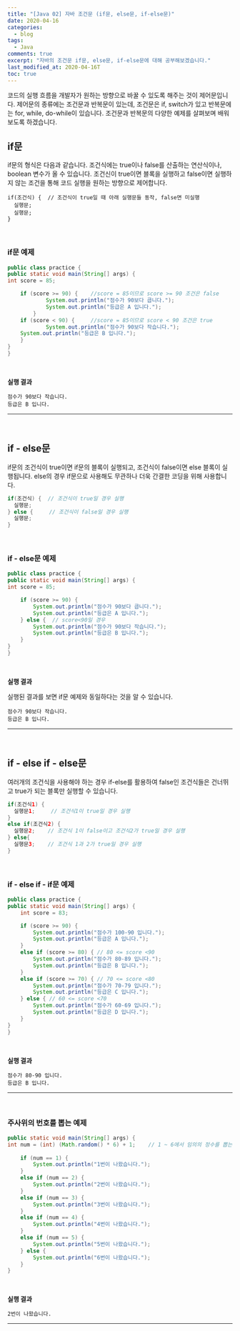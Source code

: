 ```yaml
---
title: "[Java 02] 자바 조건문 (if문, else문, if-else문)"
date: 2020-04-16
categories:
  - blog
tags:
  - Java
comments: true
excerpt: "자바의 조건문 if문, else문, if-else문에 대해 공부해보겠습니다."
last_modified_at: 2020-04-16T
toc: true
---
```



코드의 실행 흐름을 개발자가 원하는 방향으로 바꿀 수 있도록 해주는 것이 제어문입니다. 제어문의 종류에는 조건문과 반복문이 있는데, 조건문은 if, switch가 있고 반복문에는 for, while, do-while이 있습니다. 조건문과 반복문의 다양한 예제를 살펴보며 배워보도록 하겠습니다.

## if문

if문의 형식은 다음과 같습니다. 조건식에는 true이나 false를 산출하는 연산식이나, boolean 변수가 올 수 있습니다. 조건신이 true이면 블록을 실행하고 false이면 실행하지 않는 조건을 통해 코드 실행을 원하는 방향으로 제어합니다. 

```
if(조건식) {  // 조건식이 true일 때 아래 실행문들 동작, false면 미실행
  실행문;
  실행문;
}
```
<br/>

### if문 예제

```java
public class practice {
public static void main(String[] args) {
int score = 85;

	if (score >= 90) {    //score = 85이므로 score >= 90 조건은 false
			System.out.println("점수가 90보다 큽니다.");
			System.out.println("등급은 A 입니다.");
		} 
	if (score < 90) {     //score = 85이므로 score < 90 조건은 true
			System.out.println("점수가 90보다 작습니다.");  
	System.out.println("등급은 B 입니다.");
	}
}
}
```
<br/>

**실행 결과**
```
점수가 90보다 작습니다.
등급은 B 입니다.
```

------------------------------------------
<br/>


## if - else문

if문의 조건식이 true이면 if문의 블록이 실행되고, 조건식이 false이면 else 블록이 실행됩니다. else의 경우 if문으로 사용해도 무관하나 더욱 간결한 코딩을 위해 사용합니다.

```java
if(조건식) {  // 조건식이 true일 경우 실행
  실행문;
} else {     // 조건식이 false일 경우 실행
  실행문;
}
```
<br/>

### if - else문 예제

```java
public class practice {
public static void main(String[] args) {
int score = 85;

	if (score >= 90) {
		System.out.println("점수가 90보다 큽니다.");
		System.out.println("등급은 A 입니다.");
	} else {  // score<90일 경우
		System.out.println("점수가 90보다 작습니다.");
		System.out.println("등급은 B 입니다.");
	}
}
}

```
<br/>

**실행 결과**

실행된 결과를 보면 if문 예제와 동일하다는 것을 알 수 있습니다.

```
점수가 90보다 작습니다.
등급은 B 입니다.
```

---------------------------------------------------
<br/>

## if - else if - else문

여러개의 조건식을 사용해야 하는 경우 if-else를 활용하여 false인 조건식들은 건너뛰고 true가 되는 블록만 실행할 수 있습니다.

```java
if(조건식1) { 
  실행문1;     // 조건식1이 true일 경우 실행
} 
else if(조건식2) {   
  실행문2;    // 조건식 1이 false이고 조건식2가 true일 경우 실행
} else{       
  실행문3;    // 조건식 1과 2가 true일 경우 실행
}
```
<br/>

### if - else if - if문 예제

```java
public class practice {
public static void main(String[] args) {
	int score = 83;

	if (score >= 90) {
		System.out.println("점수가 100-90 입니다.");
		System.out.println("등급은 A 입니다.");
	} 
	else if (score >= 80) { // 80 <= score <90
		System.out.println("점수가 80-89 입니다.");
		System.out.println("등급은 B 입니다.");
	} 
	else if (score >= 70) { // 70 <= score <80
		System.out.println("점수가 70-79 입니다.");
		System.out.println("등급은 C 입니다.");
	} else { // 60 <= score <70
		System.out.println("점수가 60-69 입니다.");
		System.out.println("등급은 D 입니다.");
	}
}
}
```
<br/>

**실행 결과**
```
점수가 80-90 입니다.
등급은 B 입니다.
```

-------------------------------
<br/>

### 주사위의 번호를 뽑는 예제

```java
public static void main(String[] args) {
int num = (int) (Math.random() * 6) + 1;    // 1 ~ 6에서 임의의 정수를 뽑는 Math.random() 메소드를 사용(해당 메소드는 추후 포스팅에서 다룰 예정) 
	
	if (num == 1) {
		System.out.println("1번이 나왔습니다.");
	} 
	else if (num == 2) {
		System.out.println("2번이 나왔습니다.");
	} 
	else if (num == 3) {
		System.out.println("3번이 나왔습니다.");
	} 
	else if (num == 4) {
		System.out.println("4번이 나왔습니다.");
	}
	else if (num == 5) {
		System.out.println("5번이 나왔습니다.");
	} else {
		System.out.println("6번이 나왔습니다.");
	}
}
```
<br/>

**실행 결과**
```
2번이 나왔습니다.
```

--------------------------------------------
<br/>